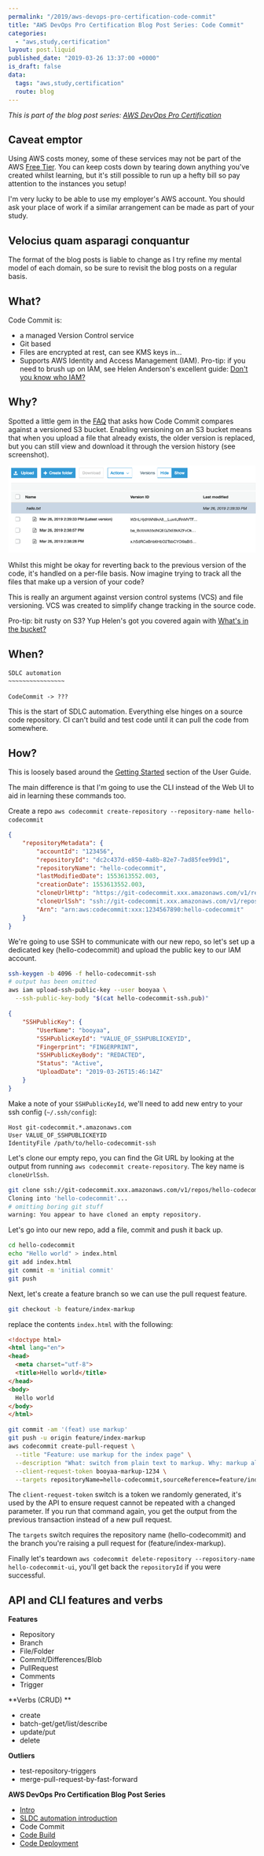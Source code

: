 ```yaml
---
permalink: "/2019/aws-devops-pro-certification-code-commit"
title: "AWS DevOps Pro Certification Blog Post Series: Code Commit"
categories:
  - "aws,study,certification"
layout: post.liquid
published_date: "2019-03-26 13:37:00 +0000"
is_draft: false
data:
  tags: "aws,study,certification"
  route: blog
---
```


_This is part of the blog post series: [AWS DevOps Pro Certification](/2019/aws-devops-pro-certification-intro/)_

## Caveat emptor

Using AWS costs money, some of these services may not be part of the AWS [Free Tier](https://aws.amazon.com/free/). You can keep costs down by tearing down anything you've created whilst learning, but it's still possible to run up a hefty bill so pay attention to the instances you setup!

I'm very lucky to be able to use my employer's AWS account. You should ask your place of work if a similar arrangement can be made as part of your study.

## Velocius quam asparagi conquantur

The format of the blog posts is liable to change as I try refine my mental model of each domain, so be sure to revisit the blog posts on a regular basis.

## What?

Code Commit is:
- a managed Version Control service
- Git based
- Files are encrypted at rest, can see KMS keys in...
- Supports AWS Identity and Access Management (IAM). Pro-tip: if you need to brush up on IAM, see Helen Anderson's excellent guide: [Don't you know who IAM?](https://dev.to/helenanders26/aws-series-dont-you-know-who-iam-26b0)

## Why?

Spotted a little gem in the [FAQ](https://aws.amazon.com/codecommit/faqs/) that asks how Code Commit compares against a versioned S3 bucket. Enabling versioning on an S3 bucket means that when you upload a file that already exists, the older version is replaced, but you can still view and download it through the version history (see screenshot).

![](/img/devops-s3-versioning.png)

Whilst this might be okay for reverting back to the previous version of the code, it's handled on a per-file basis. Now imagine trying to track all the files that make up a version of your code?

This is really an argument against version control systems (VCS) and file versioning. VCS was created to simplify change tracking in the source code.

Pro-tip: bit rusty on S3? Yup Helen's got you covered again with [What's in the bucket?](https://dev.to/helenanders26/aws-series-whats-in-the-bucket-1k3)

## When?

```
SDLC automation
~~~~~~~~~~~~~~~~

CodeCommit -> ???
```

This is the start of SDLC automation. Everything else hinges on a source code repository. CI can't build and test code until it can pull the code from somewhere.

## How?

This is loosely based around the [Getting Started](https://docs.aws.amazon.com/codecommit/latest/userguide/getting-started.html) section of the User Guide.

The main difference is that I'm going to use the CLI instead of the Web UI to aid in learning these commands too.

Create a repo `aws codecommit create-repository --repository-name hello-codecommit`

```json
{
    "repositoryMetadata": {
        "accountId": "123456",
        "repositoryId": "dc2c437d-e850-4a8b-82e7-7ad85fee99d1",
        "repositoryName": "hello-codecommit",
        "lastModifiedDate": 1553613552.003,
        "creationDate": 1553613552.003,
        "cloneUrlHttp": "https://git-codecommit.xxx.amazonaws.com/v1/repos/hello-codecommit",
        "cloneUrlSsh": "ssh://git-codecommit.xxx.amazonaws.com/v1/repos/hello-codecommit",
        "Arn": "arn:aws:codecommit:xxx:1234567890:hello-codecommit"
    }
}
```

We're going to use SSH to communicate with our new repo, so let's set up a dedicated key (hello-codecommit) and upload the public key to our IAM account.

```bash
ssh-keygen -b 4096 -f hello-codecommit-ssh
# output has been omitted
aws iam upload-ssh-public-key --user booyaa \
  --ssh-public-key-body "$(cat hello-codecommit-ssh.pub)"
```

```json
{
    "SSHPublicKey": {
        "UserName": "booyaa",
        "SSHPublicKeyId": "VALUE_OF_SSHPUBLICKEYID",
        "Fingerprint": "FINGERPRINT",
        "SSHPublicKeyBody": "REDACTED",
        "Status": "Active",
        "UploadDate": "2019-03-26T15:46:14Z"
    }
}
```

Make a note of your `SSHPublicKeyId`, we'll need to add new entry to your ssh config (`~/.ssh/config`):

```
Host git-codecommit.*.amazonaws.com
User VALUE_OF_SSHPUBLICKEYID
IdentityFile /path/to/hello-codecommit-ssh
```

Let's clone our empty repo, you can find the Git URL by looking at the output from running `aws codecommit create-repository`. The key name is `cloneUrlSsh`.

```bash
git clone ssh://git-codecommit.xxx.amazonaws.com/v1/repos/hello-codecommit
Cloning into 'hello-codecommit'...
# omitting boring git stuff
warning: You appear to have cloned an empty repository.
```

Let's go into our new repo, add a file, commit and push it back up.

```bash
cd hello-codecommit
echo "Hello world" > index.html
git add index.html
git commit -m 'initial commit'
git push
```

Next, let's create a feature branch so we can use the pull request feature.

```bash
git checkout -b feature/index-markup
```

replace the contents `index.html` with the following:

```html
<!doctype html>
<html lang="en">
<head>
  <meta charset="utf-8">
  <title>Hello world</title>
</head>
<body>
  Hello world
</body>
</html>
```

```bash
git commit -am '(feat) use markup'
git push -u origin feature/index-markup
aws codecommit create-pull-request \
  --title "Feature: use markup for the index page" \
  --description "What: switch from plain text to markup. Why: markup allows for a richer web experience" \
  --client-request-token booyaa-markup-1234 \
  --targets repositoryName=hello-codecommit,sourceReference=feature/index-markup
```

The `client-request-token` switch is a token we randomly generated, it's used by the API to ensure request cannot be repeated with a changed parameter. If you run that command again, you get the output from the previous transaction instead of a new pull request.

The `targets` switch requires the repository name (hello-codecommit) and the branch you're raising a pull request for (feature/index-markup).

Finally let's teardown `aws codecommit delete-repository --repository-name hello-codecommit-ui`, you'll get back the `repositoryId` if you were successful.

## API and CLI features and verbs

**Features**

- Repository
- Branch
- File/Folder
- Commit/Differences/Blob
- PullRequest
- Comments
- Trigger

**Verbs (CRUD) **

- create
- batch-get/get/list/describe
- update/put
- delete

**Outliers**

- test-repository-triggers
- merge-pull-request-by-fast-forward

**AWS DevOps Pro Certification Blog Post Series**

- [Intro](/2019/aws-devops-pro-certification-intro/)
- [SLDC automation introduction](/2019/aws-devops-pro-certification-sdlc-intro/)
- Code Commit
- [Code Build](/2019/blog/aws-devops-pro-certification-code-build/)
- [Code Deployment](/2019/aws-devops-pro-certification-code-deploy/)